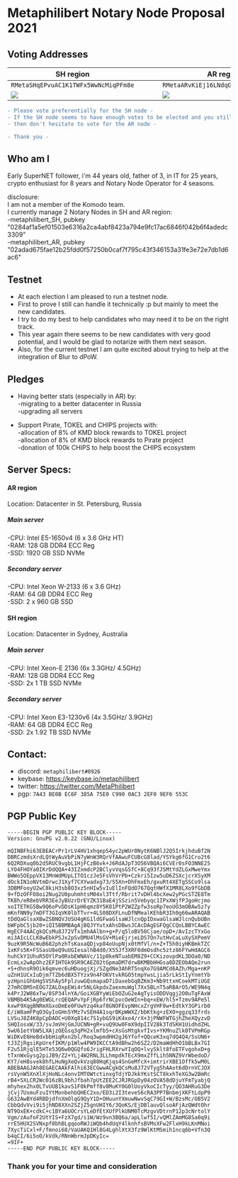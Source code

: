 # Metaphilibert Notary Node Proposal 2021

## Voting Addresses ##



| SH region |   |   |   | AR region |
| --- | --- | --- | --- | --- |
| ```RMetaSHqEPvuAC1K1TWFx5WwNcMiqPFm8e``` |    |   |   | ```RMetaARvKiEj16LNdqG8QmxzankfCb9p2w``` |
<img src="https://raw.githubusercontent.com/metaphilibert/NotaryNodes/master/season5/candidates/metaphilibert/RMetaSH.png"> |   |   |   | <img src="https://raw.githubusercontent.com/metaphilibert/NotaryNodes/master/season5/candidates/metaphilibert/RMetaAR.png"> |


```diff
- Please vote preferentially for the SH node -
- If the SH node seems to have enough votes to be elected and you still want to vote for me - 
- then don't hesitate to vote for the AR node -

- Thank you -
```

## Who am I

Early SuperNET follower, i'm 44 years old, father of 3, in IT for 25 years, crypto enthusiast for 8 years and Notary Node Operator for 4 seasons.

disclosure:<br>
I am not a member of the Komodo team.<br>
I currently manage 2 Notary Nodes in SH and AR region:<br>
-metaphilibert_SH, pubkey "0284af1a5ef01503e6316a2ca4abf8423a794e9fc17ac6846f042b6f4adedc3309"<br>
-metaphilibert_AR, pubkey "02adad675fae12b25fdd0f57250b0caf7f795c43f346153a31fe3e72e7db1d6ac6"



## Testnet ##

- At each election I am pleased to run a testnet node.
- First to prove I still can handle it technically :p but mainly to meet the new candidates.
- I try to do my best to help candidates who may need it to be on the right track.
- This year again there seems to be new candidates with very good potential, and I would be glad to notarize with them next season.
- Also, for the current testnet I am quite excited about trying to help at the integration of Blur to dPoW.


## Pledges ##

- Having better stats (especially in AR) by:<br>
-migrating to a better datacenter in Russia<br>
-upgrading all servers


- Support Pirate, TOKEL and CHIPS projects with:<br> 
-allocation of 8% of KMD block rewards to TOKEL project<br>
-allocation of 8% of KMD block rewards to Pirate project<br>
-donation of 100k CHIPS to help boost the CHIPS ecosystem 



## Server Specs:

#### AR region ####
Location: Datacenter in St. Petersburg, Russia

##### Main server #####
-CPU: Intel E5-1650v4 (6 x 3.6 GHz HT)<br>
-RAM: 128 GB DDR4 ECC Reg<br>
-SSD: 1920 GB SSD NVMe

##### Secondary server #####
-CPU: Intel Xeon W-2133 (6 x 3.6 GHz)<br>
-RAM: 64 GB DDR4 ECC Reg<br>
-SSD: 2 x 960 GB SSD


#### SH region ####
Location: Datacenter in Sydney, Australia

##### Main server #####
-CPU: Intel Xeon-E 2136 (6x  3.3GHz/ 4.5GHz)<br>
-RAM: 128 GB DDR4 ECC Reg<br>
-SSD: 2x 1 TB SSD NVMe

##### Secondary server #####
-CPU: Intel Xeon E3-1230v6 (4x 3.5GHz/ 3.9GHz)<br>
-RAM: 64 GB DDR4 ECC Reg<br>
-SSD: 2x 1.92 TB SSD NVMe

## Contact:

- discord: `metaphilibert#0926`<br>
- keybase: https://keybase.io/metaphilibert<br>
- twitter: https://twitter.com/MetaPhilibert<br>
- pgp: `7A43 BE0B EC6F 385A 75E0 C990 0AC3 2EF0 9EF6 553C`

## PGP Public Key
```
-----BEGIN PGP PUBLIC KEY BLOCK-----
Version: GnuPG v2.0.22 (GNU/Linux)

mQINBFhi63EBEACrPr1rLV4HV1xhqepS4yc2pWUr0NytK6NBlJ2Q5IrkjhduBf2N
DBRCzmdsXrdLQtWyAuVbPiN7yWnW3RQrVfAAwuFCUBcG8lad/YSYkg6fG1Cro2t6
6Q2RDXuq0b2d5RUC9vgbL1HjFCzB6vk+J6RdAJpT3O56VBQAi6CVEr0sFO3NNE25
LYO4FHOYa0IKrDdQQA+43IZxmdcP2BClyvVqsGSfC+8Cq93fJSMtYdZLGxMweYmx
BWWo5OEppVX13MnWdMUpLITO1czJe5FsVhVrPb+Czkri5Izw5uD6ZSXcjcrXSyXM
dOckIN1oNVtmDrwcJ1Xyf7CXYwadxg73/S5Xn+DhFmxEh/gxuRt4XETgSSCo9lsa
3DBMFooyU2wC8kiH3sb8O3xz5nHIw5vIuElInFQdO767QqtHWfX1MR8LXo9fGbDB
9+fDzOFFO8oi2Nug2U0puhmhtsM04xl3Ttf/Rbrit7vDHl4bcXew2yPGcSTZE8Tm
TK8h/eR8ebVRR3EeJyBUzrDrEYZK31BaE4jSSzin5Vebyqc1IPxXWjfPJgoHcjmo
xoITETKG5Bw9Q6oPvDDsK1pH6qmz8Y5K81PtP2WZZpfw3soRp7eoUO3mOBAw5z7y
mKnfNN9y7mDFT3GIqVK0lbTTvr+4LS08DXFLnuDfNMealKEhbR3Ih0g66wARAQAB
tDdQaGlsaXBwZSBNQVJUSU4gKG1ldGFwaGlsaWJlcnQpIDxwaGlsaWJlcnQubUBn
bWFpbC5jb20+iQI5BBMBAgAjBQJYYutxAhsDBwsJCAcDAgEGFQgCCQoLBBYCAwEC
HgECF4AACgkQCsMu8J72VTx1mhAAlbn+g+P/q5loBV50Cjae/opD+/AvIzcTYxGo
mi3AIcLCLK8wEbkPSJx2pSvDMU4lMsGV+MieEjrjeLDS7On7utHvCaLuXySXPemV
9uzK9R5NcWuB682phzhTsKaxaQDjvp84oUupNjx0tMfVl/n+Z+T5h0iyHKBmkTZC
1xKFs5K+FSSasU8eQ9uUGIesalhB4d0/X55Jf3XRF0dmOsdhc5ztz86FYwHdAGC6
huhCkY1UhuR5OYlPa0RxbEWNAVc/11p0keNTuabEM8Z9+CCKizovpdKL3DOa0/ND
EcmLx2wApOhz2EFIHTGk9SR9CAEZ02tGpmaDM7drwBKMBbHHGsa8DZEObAQe2run
+S+dhnsR9Oik6qmvec6uHDuogjXj/SZgdNe3AhRT5nqXo7G9AMCd6AZh/Mga+nKP
uZnH1UCxIuDjm7TZb6dBX5TYzx9n4FOKVtvkRGO5tmpYwsLjia5rLkStIyYnmtYb
yzHpniGhbHgSVShAy5FplzuwGQsmapaD7iDaxebGqBZKm3+Nb9ttxHCoekMTiUGE
27mRCBM5nEOG7ZALOxpEWi4r5NLGkpdxZaexmuWgl7Xx5BLnT5aRBArO5/WE9N4q
k4PrJ2W86xTw/8SP34lnYA/GoiXGBYyWiEbOZuG2eAgTyisODDVqgj2O0uTgFAxW
VBMBb4K5Ag0EWGLrcQEQAPvYpFjRp6frNCpvcOeWIn+bq+xEW/hl5+Tzmv9APe5l
kxwF9XqgBNRmXGxoDmEe0FUwYzq4kaf8GNOFEvpNHcxZrgVHF8w+EdtkY3GPirb0
E/iW8amFPqO3GyIoGHn5YMz7vSEH4A1sqrBKpWWXZ/bbKtkg+zEXO+ggzq33frds
LVSuJ8Z4K8pCpDADC+U0Xq814c7S1ybGS9iK4xo4/rX+3jPNWFWTGjhZheXQyzvD
SHQIosxW/33/svJmVHjGmJUCNN+gR+vuQ9Uw0FmX9dpIIV2Bk3TdSKH1UidhdZHL
5wU61etYbW5LXAjzOEGsq3qPH2xlmfb5+cXsGsMtgkvfIvs+YKMnuZlk0TVPmRGp
WiDKvE6HeBdxbbHiqRxn2bl/Roq3wpmdHH2gJ6Yfof+QQceK3xq7dQ4Q4/SsUN6+
tJ3ZjRgsiKpUrefIKM/p1Wlw4PW9IKCCtA9dBhw2h6SZ2/D2maWdHhO1bBLBx7GI
F2u51RjqlE5HTe53Q6w0QGQfo6JrigFHLRXrwYIqOQ+lvySklt8foETFvgohxD+g
tTxnWxGysg2piJB9/Z2+YLj4W2RNL3LLhmpdkTEcX9mxZffLih5NNZ9VrWbedoD/
KY7/eH8svek8hfLHuNgXeQvkVzq80HqKjqs4SnGeMfcX+imtrirXBE1Offk5wM0L
ABEBAAGJAh8EGAECAAkFAlhi63ECGwwACgkQCsMu8J72VTyg5hAAot6dDrnVCJOX
rsVynW5XnXlXjHoNLc4onvIMTOWtctinxgTdjYDJkkYKstSCT8kxhTeXG3w2BmRc
rB4+5XLCR2Wc016zBL9bhJfbah7pUtZEE2CJRJRGpDy04zOVA58dDjuYFmTyabjQ
mhyhex2hx0LTvUUB1kavS1F0kPmff8v8MuKY0G0lUoyVkoCIcTyy/QO3AHRuG3De
jCvj7UsmuFzuIYtMonbehbQHEC2xo/ED3i2I3teveS6cRA3PP7BnbmjXKFtLdpP9
G632AwBYd4RBDjdfnXmOlqG9QyY1D+OHuunYXmuwNwvSqC79GI+W/BzsMc/OB5V2
CbbQdvVvi9i5jhND8XXn2SZjZ5gnUHIY6/3QoKS/EjDBlauvQlsoAFjAzQWdtOhr
NT9OxEK+cdkC+c1BYa6UOCrsYLeDfEtXUfPlkUNM0TcMzgvVDtrnP12p3cNrtolY
Vgm/zAufoF2UtYIS+FzX7gd/s1W/Wz9vn3BQ6a/apLlwf5I/vQMlZAmMG8Sa0q9i
rrE5HUX2SVNxpf0bhBLgqooRWJiWQb4hdUqY4lknhfsBVMsXFw2FlxH9kLKnMNoi
7XycTiCxl+F/fmnoi68/VaUAKQ1Hl8G4LghlXtX3fz9WlKtMSmih1ncq6b+Vfn3Q
b4qCI/6i5oO/kVdk/RNnWbrmJpDKyIc=
=9IF+
-----END PGP PUBLIC KEY BLOCK-----
```


### Thank you for your time and consideration ###
